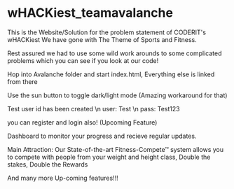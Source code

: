 # wHACKiest_teamavalanche
This is the Website/Solution for the problem statement of CODERIT's wHACKiest
We have gone with The Theme of Sports and Fitness.

Rest assured we had to use some wild work arounds to some complicated problems which you can see if you look at our code!

Hop into Avalanche folder and start index.html, Everything else is linked from there

Use the sun button to toggle dark/light mode (Amazing workaround for that)

Test user id has been created \n
user: Test \n
pass: Test123

you can register and login also! (Upcoming Feature)

Dashboard to monitor your progress and recieve regular updates.

Main Attraction:
Our State-of-the-art Fitness-Compete™ system allows you to compete with people from
your weight and height class, Double the stakes, Double the Rewards

And many more Up-coming features!!!
